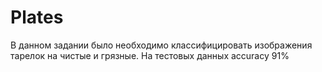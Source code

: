 # Plates
В данном задании было необходимо классифицировать изображения тарелок на чистые и грязные. 
На тестовых данных accuracy 91%
